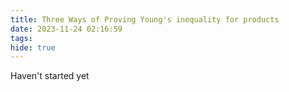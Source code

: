```yaml
---
title: Three Ways of Proving Young's inequality for products
date: 2023-11-24 02:16:59
tags:
hide: true
---
```


Haven't started yet
